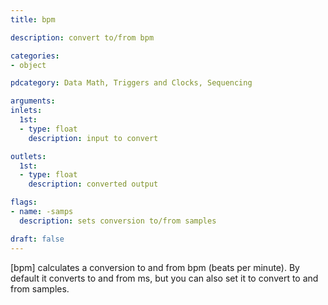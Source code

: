 ```yaml
---
title: bpm

description: convert to/from bpm

categories:
- object

pdcategory: Data Math, Triggers and Clocks, Sequencing

arguments:
inlets:
  1st:
  - type: float
    description: input to convert

outlets:
  1st:
  - type: float
    description: converted output

flags:
- name: -samps
  description: sets conversion to/from samples

draft: false
---
```


[bpm] calculates a conversion to and from bpm (beats per minute). By default it converts to and from ms, but you can also set it to convert to and from samples.
